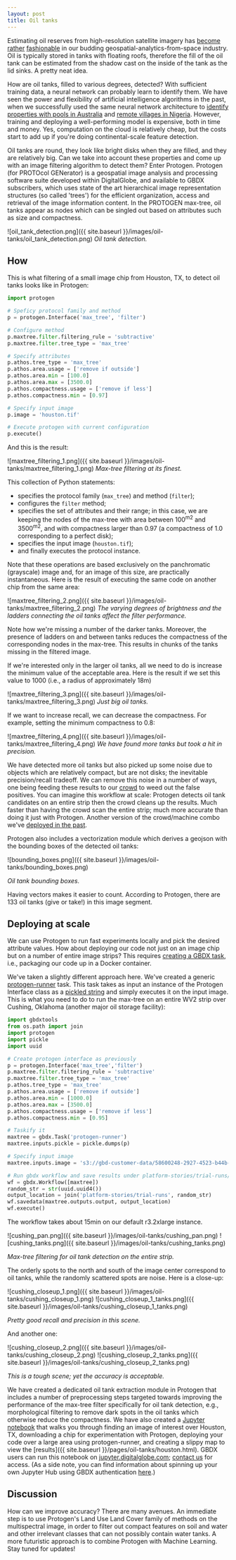 ```yaml
---
layout: post
title: Oil tanks
---
```


Estimating oil reserves from high-resolution satellite imagery has [become](https://www.wired.com/2015/03/orbital-insight/) [rather](https://www.mapbox.com/blog/monitoring-oil-reserves-from-space/)
[fashionable](https://oilmanmagazine.com/ursa-space-systems-changing-companies-interact-data/) in our budding geospatial-analytics-from-space industry. Oil is typically stored in tanks with floating roofs, therefore the fill of the oil tank can be estimated from the shadow cast on the inside of the tank as the lid sinks. A pretty neat idea.

How are oil tanks, filled to various degrees, detected? With sufficient training data, a neural network can probably learn to identify them. We have seen the power and flexibility of artificial intelligence algorithms in the past, when we successfully used the same neural network architecture to [identify properties with pools in Australia](http://gbdxstories.digitalglobe.com/swimming-pools/) and [remote villages in Nigeria](http://gbdxstories.digitalglobe.com/building-detection/). However, training and deploying a well-performing model is expensive, both in time and money. Yes, computation on the cloud is relatively cheap, but the costs start to add up if you're doing continental-scale feature detection.

Oil tanks are round, they look like bright disks when they are filled, and they are relatively big.
Can we take into account these properties and come up with an image filtering algorithm to detect them?
Enter Protogen. Protogen (for PROTOcol GENerator) is a geospatial image analysis and processing software suite developed within DigitalGlobe, and available to GBDX subscribers, which uses state of the art hierarchical image representation structures (so called 'trees') for the efficient organization, access and retrieval of the image information content. In the PROTOGEN max-tree, oil tanks appear as nodes which can be singled out based on attributes such as size and compactness.

![oil_tank_detection.png]({{ site.baseurl }}/images/oil-tanks/oil_tank_detection.png)
*Oil tank detection.*


## How

This is what filtering of a small image chip from Houston, TX, to detect oil tanks looks like in Protogen:

```python
import protogen

# Speficy protocol family and method
p = protogen.Interface('max_tree', 'filter')

# Configure method
p.maxtree.filter.filtering_rule = 'subtractive'
p.maxtree.filter.tree_type = 'max_tree'    

# Specify attributes
p.athos.tree_type = 'max_tree'
p.athos.area.usage = ['remove if outside']
p.athos.area.min = [100.0]
p.athos.area.max = [3500.0]
p.athos.compactness.usage = ['remove if less']
p.athos.compactness.min = [0.97]

# Specify input image
p.image = 'houston.tif'

# Execute protogen with current configuration
p.execute()
```

And this is the result:

![maxtree_filtering_1.png]({{ site.baseurl }}/images/oil-tanks/maxtree_filtering_1.png)
*Max-tree filtering at its finest.*

This collection of Python statements:

* specifies the protocol family (`max_tree`) and method (`filter`);
* configures the `filter` method;
* specifies the set of attributes and their range; in this case, we are keeping the nodes of the max-tree with area between 100<sup>m2</sup> and 3500<sup>m2</sup>, and with compactness larger than 0.97 (a compactness of 1.0 corresponding to a perfect disk);
* specifies the input image (`houston.tif`);
* and finally executes the protocol instance.

Note that these operations are based exclusively on the panchromatic (grayscale) image and, for an image of this size, are practically instantaneous. Here is the result of executing the same code on another chip from the same area:

![maxtree_filtering_2.png]({{ site.baseurl }}/images/oil-tanks/maxtree_filtering_2.png)
*The varying degrees of brightness and the ladders connecting the oil tanks affect the filter performance.*

Note how we're missing a number of the darker tanks. Moreover, the presence of ladders on and between tanks reduces the compactness of the corresponding nodes in the max-tree. This results in chunks of the tanks missing in the filtered image.

If we're interested only in the larger oil tanks, all we need to do is increase the minimum value of the acceptable area. Here is the result if we set this value to 1000 (i.e., a radius of approximately 18m)

![maxtree_filtering_3.png]({{ site.baseurl }}/images/oil-tanks/maxtree_filtering_3.png)
*Just big oil tanks.*

If we want to increase recall, we can decrease the compactness. For example, setting the minimum compactness to 0.8:

![maxtree_filtering_4.png]({{ site.baseurl }}/images/oil-tanks/maxtree_filtering_4.png)
*We have found more tanks but took a hit in precision.*

We have detected more oil tanks but also picked up some noise due to objects which are relatively compact, but are not disks; the inevitable precision/recall tradeoff.
We can remove this noise in a number of ways, one being feeding these results to our [crowd](https://www.tomnod.com/)
to weed out the false positives. You can imagine this workflow at scale: Protogen detects oil tank candidates on an entire strip then the crowd cleans up the results. Much faster than having the crowd scan the entire strip; much more accurate than doing it just with Protogen. Another version of the crowd/machine combo we've [deployed in the past](http://blog.tomnod.com/crowd-and-machine-combo).

Protogen also includes a vectorization module which derives a geojson with the bounding boxes of the detected oil tanks:

![bounding_boxes.png]({{ site.baseurl }}/images/oil-tanks/bounding_boxes.png)

*Oil tank bounding boxes.*

Having vectors makes it easier to count. According to Protogen, there are 133 oil tanks (give or take!) in this image segment.

## Deploying at scale

We can use Protogen to run fast experiments locally and pick the desired attribute values.
How about deploying our code not just on an image chip but on a number of entire image strips?
This requires [creating a GBDX task](http://gbdxstories.digitalglobe.com/create-task/), i.e., packaging our
code up in a Docker container.

We've taken a slightly different approach here. We've created a generic [protogen-runner](https://github.com/DigitalGlobe/protogen-runner) task. This task takes as input an instance of the Protogen Interface class as a [pickled string](https://docs.python.org/2/library/pickle.html) and simply executes it on the input image. This is what you need to do to run the max-tree on an entire WV2 strip over Cushing, Oklahoma (another major oil storage facility):

```python
import gbdxtools
from os.path import join
import protogen
import pickle
import uuid

# Create protogen interface as previously
p = protogen.Interface('max_tree','filter')
p.maxtree.filter.filtering_rule = 'subtractive'
p.maxtree.filter.tree_type = 'max_tree'    
p.athos.tree_type = 'max_tree'
p.athos.area.usage = ['remove if outside']
p.athos.area.min = [1000.0]
p.athos.area.max = [3500.0]
p.athos.compactness.usage = ['remove if less']
p.athos.compactness.min = [0.95]

# Taskify it
maxtree = gbdx.Task('protogen-runner')
maxtree.inputs.pickle = pickle.dumps(p)

# Specify input image
maxtree.inputs.image = 's3://gbd-customer-data/58600248-2927-4523-b44b-5fec3d278c09/platform-stories/oil-tanks/image-cushing-pan'

# Run gbdx workflow and save results under platform-stories/trial-runs/random_str
wf = gbdx.Workflow([maxtree])
random_str = str(uuid.uuid4())
output_location = join('platform-stories/trial-runs', random_str)
wf.savedata(maxtree.outputs.output, output_location)
wf.execute()
```

The workflow takes about 15min on our default r3.2xlarge instance.

![cushing_pan.png]({{ site.baseurl }}/images/oil-tanks/cushing_pan.png)
![cushing_tanks.png]({{ site.baseurl }}/images/oil-tanks/cushing_tanks.png)

*Max-tree filtering for oil tank detection on the entire strip.*

The orderly spots to the north and south of the image center correspond to oil tanks, while
the randomly scattered spots are noise. Here is a close-up:

![cushing_closeup_1.png]({{ site.baseurl }}/images/oil-tanks/cushing_closeup_1.png)
![cushing_closeup_1_tanks.png]({{ site.baseurl }}/images/oil-tanks/cushing_closeup_1_tanks.png)

*Pretty good recall and precision in this scene.*

And another one:

![cushing_closeup_2.png]({{ site.baseurl }}/images/oil-tanks/cushing_closeup_2.png)
![cushing_closeup_2_tanks.png]({{ site.baseurl }}/images/oil-tanks/cushing_closeup_2_tanks.png)

*This is a tough scene; yet the accuracy is acceptable.*

We have created a dedicated oil tank extraction module in Protogen that includes a number
of preprocessing steps targeted towards improving the performance of the max-tree filter
specifically for oil tank detection, e.g., morphological filtering to remove dark spots in the oil tanks
which otherwise reduce the compactness. We have also created a
[Jupyter notebook](https://github.com/PlatformStories/notebooks/blob/master/Oil%20tanks.ipynb) that walks you through finding an image of interest over Houston, TX, downloading a chip for experimentation with Protogen, deploying your code over a large area using protogen-runner, and creating a slippy map to view the [results]({{ site.baseurl }}/pages/oil-tanks/houston.html). GBDX users can run this notebook on [jupyter.digitalglobe.com](https://jupyter.digitalglobe.com); [contact us](mailto:kostas.stamatiou@digitalglobe.com) for access. (As a side note, you can find information about spinning up your own Jupyter Hub using GBDX authentication [here](https://github.com/digitalglobe/gbdx-jupyter-hub).)  


## Discussion

How can we improve accuracy? There are many avenues. An immediate step is to use Protogen's Land Use Land Cover family of methods on the multispectral image, in order to filter out compact features on soil and water and other irrelevant classes that can not possibly contain water tanks. A more futuristic approach is to combine Protogen with Machine Learning. Stay tuned for updates!   
